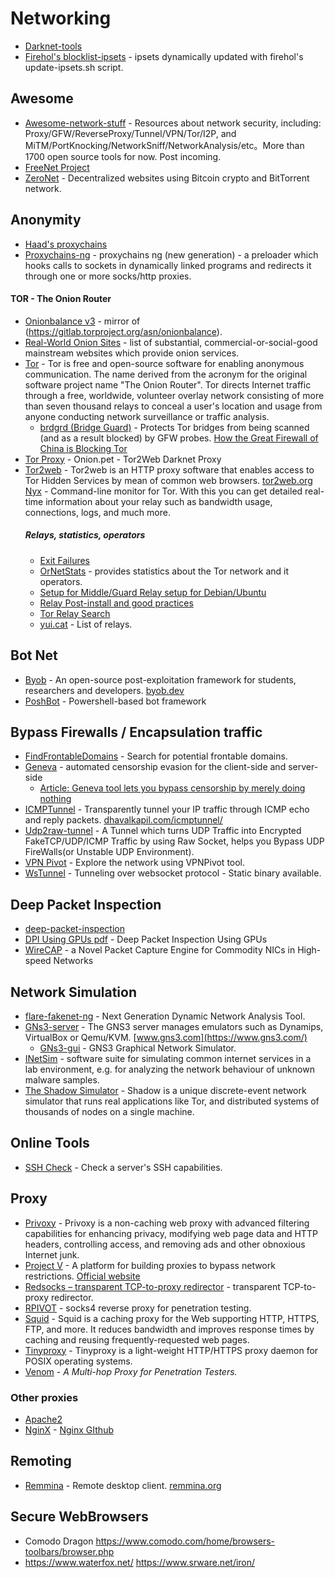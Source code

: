 # Networking

- [Darknet-tools](https://cybercoplabs.net/article/darknet-tools)
- [Firehol's blocklist-ipsets](https://github.com/firehol/blocklist-ipsets) - ipsets dynamically updated with firehol's update-ipsets.sh script.

## Awesome
- [Awesome-network-stuff](https://github.com/alphaSeclab/awesome-network-stuff) - Resources about network security, including: Proxy/GFW/ReverseProxy/Tunnel/VPN/Tor/I2P, and MiTM/PortKnocking/NetworkSniff/NetworkAnalysis/etc。More than 1700 open source tools for now. Post incoming.
- [FreeNet Project](https://freenetproject.org)
- [ZeroNet](https://github.com/HelloZeroNet/ZeroNet#how-to-join) - Decentralized websites using Bitcoin crypto and BitTorrent network.
## Anonymity
- [Haad's proxychains](https://github.com/haad/proxychains)
- [Proxychains-ng](https://github.com/rofl0r/proxychains-ng) - proxychains ng (new generation) - a preloader which hooks calls to sockets in dynamically linked programs and redirects it through one or more socks/http proxies.
#### TOR - The Onion Router
- [Onionbalance v3](https://github.com/asn-d6/onionbalance/) - mirror of (https://gitlab.torproject.org/asn/onionbalance).
- [Real-World Onion Sites](https://github.com/alecmuffett/real-world-onion-sites#tech-and-software) - list of substantial, commercial-or-social-good mainstream websites which provide onion services.
- [Tor](https://www.torproject.org/) - Tor is free and open-source software for enabling anonymous communication. The name derived from the acronym for the original software project name "The Onion Router". Tor directs Internet traffic through a free, worldwide, volunteer overlay network consisting of more than seven thousand relays to conceal a user's location and usage from anyone conducting network surveillance or traffic analysis.
  - [brdgrd (Bridge Guard)](https://github.com/NullHypothesis/brdgrd) - Protects Tor bridges from being scanned (and as a result blocked) by GFW probes. [How the Great Firewall of China is Blocking Tor](https://www.cs.kau.se/philwint/gfw/)
- [Tor Proxy](https://onion.pet/) - Onion.pet - Tor2Web Darknet Proxy
- [Tor2web](https://github.com/tor2web/Tor2web) - Tor2web is an HTTP proxy software that enables access to Tor Hidden Services by mean of common web browsers. [tor2web.org](https://www.tor2web.org/)
[Nyx](https://nyx.torproject.org) - Command-line monitor for Tor. With this you can get detailed real-time information about your relay such as bandwidth usage, connections, logs, and much more.
  ##### Relays, statistics, operators
  - [Exit Failures](https://arthuredelstein.net/exits/)
  - [OrNetStats](https://nusenu.github.io/OrNetStats/) - provides statistics about the Tor network and it operators.
  - [Setup for Middle/Guard Relay setup for Debian/Ubuntu](https://community.torproject.org/relay/setup/guard/debianubuntu)
  - [Relay Post-install and good practices](https://community.torproject.org/relay/setup/post-install)
  - [Tor Relay Search](https://metrics.torproject.org/rs.html#)
  - [yui.cat](https://yui.cat) - List of relays.

## Bot Net
- [Byob](https://github.com/malwaredllc/byob) - An open-source post-exploitation framework for students, researchers and developers. [byob.dev](https://byob.dev/)
- [PoshBot](https://github.com/poshbotio/PoshBot) - Powershell-based bot framework 

## Bypass Firewalls / Encapsulation traffic
- [FindFrontableDomains](https://github.com/rvrsh3ll/FindFrontableDomains) - Search for potential frontable domains.
- [Geneva](https://github.com/Kkevsterrr/geneva) - automated censorship evasion for the client-side and server-side 
  - [Article: Geneva tool lets you bypass censorship by merely doing nothing](https://www.hackread.com/geneva-tool-bypass-censorship-by-doing-nothing/)
- [ICMPTunnel](https://github.com/DhavalKapil/icmptunnel) - Transparently tunnel your IP traffic through ICMP echo and reply packets. [dhavalkapil.com/icmptunnel/](https://dhavalkapil.com/icmptunnel/)
- [Udp2raw-tunnel](https://github.com/wangyu-/udp2raw-tunnel) - A Tunnel which turns UDP Traffic into Encrypted FakeTCP/UDP/ICMP Traffic by using Raw Socket, helps you Bypass UDP FireWalls(or Unstable UDP Environment).
- [VPN Pivot](https://github.com/0x36/VPNPivot) - Explore the network using VPNPivot tool.
- [WsTunnel](https://github.com/erebe/wstunnel) - Tunneling over websocket protocol - Static binary available.

## Deep Packet Inspection
- [deep-packet-inspection](https://devopedia.org/deep-packet-inspection)
- [DPI Using GPUs pdf](https://on-demand.gputechconf.com/gtc/2017/presentation/s7468-wenji-wu-network-traffic-analysis-using-gpus.pdf) - Deep Packet Inspection Using GPUs
- [WireCAP](https://wirecap.fnal.gov/) - a Novel Packet Capture Engine for Commodity NICs in High-speed Networks

## Network Simulation
- [flare-fakenet-ng](https://github.com/fireeye/flare-fakenet-ng) - Next Generation Dynamic Network Analysis Tool.
- [GNs3-server](https://github.com/GNS3/gns3-server) - The GNS3 server manages emulators such as Dynamips, VirtualBox or Qemu/KVM. [www.gns3.com](https://www.gns3.com/)
  - [GNs3-gui](https://github.com/GNS3/gns3-gui) - GNS3 Graphical Network Simulator.
- [INetSim](https://www.inetsim.org/) - software suite for simulating common internet services in a lab environment, e.g. for analyzing the network behaviour of unknown malware samples. 
- [The Shadow Simulator](https://github.com/shadow/shadow) - Shadow is a unique discrete-event network simulator that runs real applications like Tor, and distributed systems of thousands of nodes on a single machine. 

## Online Tools
- [SSH Check](https://sshcheck.com/) - Check a server's SSH capabilities.

## Proxy
- [Privoxy](https://www.privoxy.org/) - Privoxy is a non-caching web proxy with advanced filtering capabilities for enhancing privacy, modifying web page data and HTTP headers, controlling access, and removing ads and other obnoxious Internet junk.
- [Project V](https://github.com/v2fly/v2ray-core) - A platform for building proxies to bypass network restrictions. [Official website](https://www.v2fly.org)
- [Redsocks – transparent TCP-to-proxy redirector](https://github.com/darkk/redsocks) -  transparent TCP-to-proxy redirector.
- [RPIVOT](https://github.com/klsecservices/rpivot) - socks4 reverse proxy for penetration testing.
- [Squid](http://www.squid-cache.org/) - Squid is a caching proxy for the Web supporting HTTP, HTTPS, FTP, and more. It reduces bandwidth and improves response times by caching and reusing frequently-requested web pages.
- [Tinyproxy](https://github.com/tinyproxy/tinyproxy) - Tinyproxy is a light-weight HTTP/HTTPS proxy daemon for POSIX operating systems.
- [Venom](https://github.com/Dliv3/Venom) - _A Multi-hop Proxy for Penetration Testers._

### Other proxies
- [Apache2](https://httpd.apache.org/)
- [NginX](https://www.nginx.com/) - [Nginx GIthub](https://github.com/nginx/nginx)

## Remoting
- [Remmina](https://gitlab.com/Remmina/Remmina) - Remote desktop client. [remmina.org](http://remmina.org/)

## Secure WebBrowsers
- Comodo Dragon https://www.comodo.com/home/browsers-toolbars/browser.php
- https://www.waterfox.net/
https://www.srware.net/iron/
